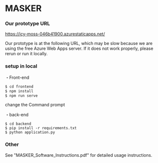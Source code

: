 # MASKER

### Our prototype URL

https://icy-moss-046b41900.azurestaticapps.net/

Our prototype is at the following URL, which may be slow because we are using the free Azure Web Apps server. If it does not work properly, please rerun or run it locally.


### setup in local

・Front-end
```bash
$ cd frontend
$ npm install
$ npm run serve
```

change the Command prompt

・back-end
```badh
$ cd backend
$ pip install -r requirements.txt
$ python application.py
```

### Other

See "MASKER_Software_Instructions.pdf" for detailed usage instructions.